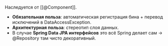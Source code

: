 Наследуется от [[@Component]]. 
- **Обязательная польза**: автоматическая регистрация бина + перевод исключений в DataAccessException.    
- **Архитектурная польза**: стереотип слоя данных.
- В случае **Spring Data JPA интерфейсов** это всё Spring делает сам → @Repository там чисто декоративный.